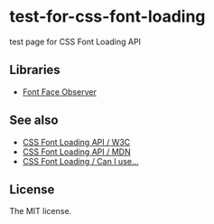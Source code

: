# test-for-css-font-loading

test page for CSS Font Loading API

## Libraries

- [Font Face Observer](https://github.com/bramstein/fontfaceobserver)

## See also

- [CSS Font Loading API / W3C](https://drafts.csswg.org/css-font-loading/)
- [CSS Font Loading API / MDN](https://developer.mozilla.org/en-US/docs/Web/API/CSS_Font_Loading_API)
- [CSS Font Loading / Can I use...](http://caniuse.com/#feat=font-loading)

## License

The MIT license.

